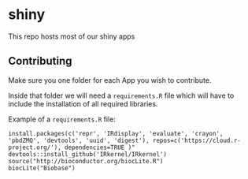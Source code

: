 # shiny
This repo hosts most of our shiny apps

## Contributing

Make sure you one folder for each App you wish to contribute.

Inside that folder we will need a `requirements.R` file which will have to include the installation of all required libraries.

Example of a `requirements.R` file:

```
install.packages(c('repr', 'IRdisplay', 'evaluate', 'crayon', 'pbdZMQ', 'devtools', 'uuid', 'digest'), repos=c('https://cloud.r-project.org/'), dependencies=TRUE )"
devtools::install_github('IRkernel/IRkernel')
source("http://bioconductor.org/biocLite.R")
biocLite("Biobase")
```
